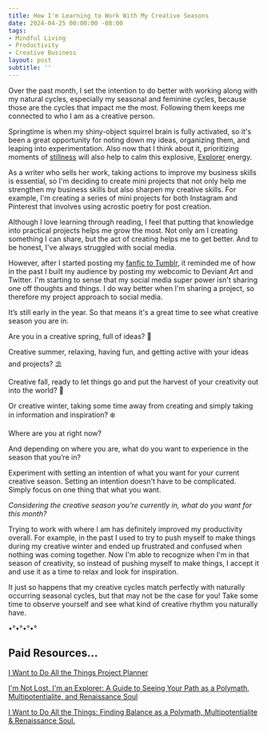 ```yaml
---
title: How I'm Learning to Work With My Creative Seasons 
date: 2024-04-25 00:00:00 -08:00
tags:
- Mindful Living
- Productivity 
- Creative Business 
layout: post
subtitle: ''
---
```


Over the past month, I set the intention to do better with working along with my natural cycles, especially my seasonal and feminine cycles, because those are the cycles that impact me the most. Following them keeps me connected to who I am as a creative person. 

Springtime is when my shiny-object squirrel brain is fully activated, so it's been a great opportunity for noting down my ideas, organizing them, and leaping into experimentation. Also now that I think about it, prioritizing moments of [stillness](https://arcadiapage.com/2023-11-27-Learning-to-appreciate-stillness/) will also help to calm this explosive, [Explorer](https://payhip.com/b/THgfD) energy. 

As a writer who sells her work, taking actions to improve my business skills is essential, so I'm deciding to create mini projects that not only help me strengthen my business skills but also sharpen my creative skills. For example, I'm creating a series of mini projects for both Instagram and Pinterest that involves using acrostic poetry for post creation.

Although I love learning through reading, I feel that putting that knowledge into practical projects helps me grow the most. Not only am I creating something I can share, but the act of creating helps me to get better. And to be honest, I've always struggled with social media. 

However, after I started posting my [fanfic to Tumblr](https://arcadiapage.com/2024-03-31-coming-home-to-creating-fiction/), it reminded me of how in the past I built my audience by posting my webcomic to Deviant Art and Twitter. I'm starting to sense that my social media super power isn't sharing one off thoughts and things. I do way better when I'm sharing a project, so therefore my project approach to social media. 

It’s still early in the year. So that means it's a great time to see what creative season you are in. 

Are you in a creative spring, full of ideas? 🌷

Creative summer, relaxing, having fun, and getting active with your ideas and projects? ⛱️

Creative fall, ready to let things go and put the harvest of your creativity out into the world? 🍂

Or creative winter, taking some time away from creating and simply taking in information and inspiration? ❄️

Where are you at right now? 

And depending on where you are, what do you want to experience in the season that you’re in?

Experiment with setting an intention of what you want for your current creative season. Setting an intention doesn't have to be complicated. Simply focus on one thing that what you want. 

*Considering the creative season you’re currently in, what do you want for this month?*

Trying to work with where I am has definitely improved my productivity overall. For example, in the past I used to try to push myself to make things during my creative winter and ended up frustrated and confused when nothing was coming together. Now I'm able to recognize when I'm in that season of creativity, so instead of pushing myself to make things, I accept it and use it as a time to relax and look for inspiration.

It just so happens that my creative cycles match perfectly with naturally occurring seasonal cycles, but that may not be the case for you! Take some time to observe yourself and see what kind of creative rhythm you naturally have.

•°•°•°•°

## Paid Resources...

[I Want to Do All the Things Project Planner](https://payhip.com/b/XbNVL)

[I'm Not Lost. I'm an Explorer: A Guide to Seeing Your Path as a Polymath, Multipotentialite, and Renaissance Soul](https://payhip.com/b/THgfD)

[I Want to Do All the Things: Finding Balance as a Polymath, Multipotentialite & Renaissance Soul.](https://payhip.com/b/4ljG)
